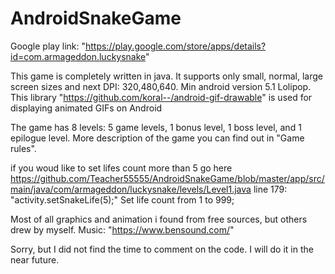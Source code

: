 # AndroidSnakeGame

Google play link: "https://play.google.com/store/apps/details?id=com.armageddon.luckysnake"

This game is completely written in java. It supports only small, normal, large screen sizes and next DPI: 320,480,640. Min android version 5.1 Lolipop.
This library "https://github.com/koral--/android-gif-drawable" is used for displaying animated GIFs on Android

The game has 8 levels: 5 game levels, 1 bonus level, 1 boss level, and 1 epilogue level. 
More description of the game you can find out in "Game rules".

if you woud like to set lifes count more than 5 go here https://github.com/Teacher55555/AndroidSnakeGame/blob/master/app/src/main/java/com/armageddon/luckysnake/levels/Level1.java
line 179: "activity.setSnakeLife(5);" Set life count from 1 to 999;

Most of all graphics and animation i found from free sources, but others drew by myself.
Music: "https://www.bensound.com/"

Sorry, but I did not find the time to comment on the code. I will do it in the near future.
